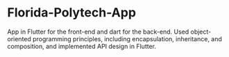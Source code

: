 # Florida-Polytech-App
App in Flutter for the front-end and dart for the back-end. Used object-oriented programming principles, including encapsulation, inheritance, and composition, and implemented API design in Flutter. 
